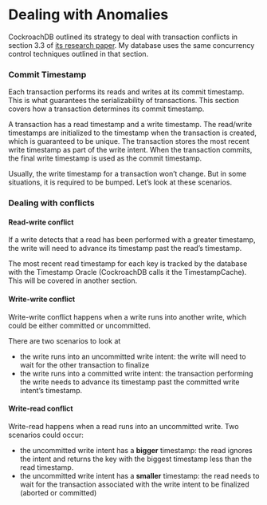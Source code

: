 # Dealing with Anomalies

CockroachDB outlined its strategy to deal with transaction conflicts in section 3.3 of [its research paper](https://www.cockroachlabs.com/guides/thank-you/?pdf=/pdf/cockroachdb-the-resilient-geo-distributed-sql-database-sigmod-2020.pdf). My database uses the same concurrency control techniques outlined in that section.

### Commit Timestamp

Each transaction performs its reads and writes at its commit timestamp. This is what guarantees the serializability of transactions. This section covers how a transaction determines its commit timestamp.

A transaction has a read timestamp and a write timestamp. The read/write timestamps are initialized to the timestamp when the transaction is created, which is guaranteed to be unique. The transaction stores the most recent write timestamp as part of the write intent. When the transaction commits, the final write timestamp is used as the commit timestamp.

Usually, the write timestamp for a transaction won’t change. But in some situations, it is required to be bumped. Let’s look at these scenarios.

### Dealing with conflicts

#### Read-write conflict

If a write detects that a read has been performed with a greater timestamp, the write will need to advance its timestamp past the read’s timestamp.

The most recent read timestamp for each key is tracked by the database with the Timestamp Oracle (CockroachDB calls it the TimestampCache). This will be covered in another section.

#### Write-write conflict

Write-write conflict happens when a write runs into another write, which could be either committed or uncommitted.

There are two scenarios to look at

- the write runs into an uncommitted write intent: the write will need to wait for the other transaction to finalize
- the write runs into a committed write intent: the transaction performing the write needs to advance its timestamp past the committed write intent’s timestamp.

#### Write-read conflict

Write-read happens when a read runs into an uncommitted write. Two scenarios could occur:

- the uncommitted write intent has a **bigger** timestamp: the read ignores the intent and returns the key with the biggest timestamp less than the read timestamp.
- the uncommitted write intent has a **smaller** timestamp: the read needs to wait for the transaction associated with the write intent to be finalized (aborted or committed)
